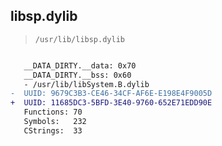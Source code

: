 ## libsp.dylib

> `/usr/lib/libsp.dylib`

```diff

   __DATA_DIRTY.__data: 0x70
   __DATA_DIRTY.__bss: 0x60
   - /usr/lib/libSystem.B.dylib
-  UUID: 9679C3B3-CE46-34CF-AF6E-E198E4F9005D
+  UUID: 11685DC3-5BFD-3E40-9760-652E71EDD90E
   Functions: 70
   Symbols:   232
   CStrings:  33

```
